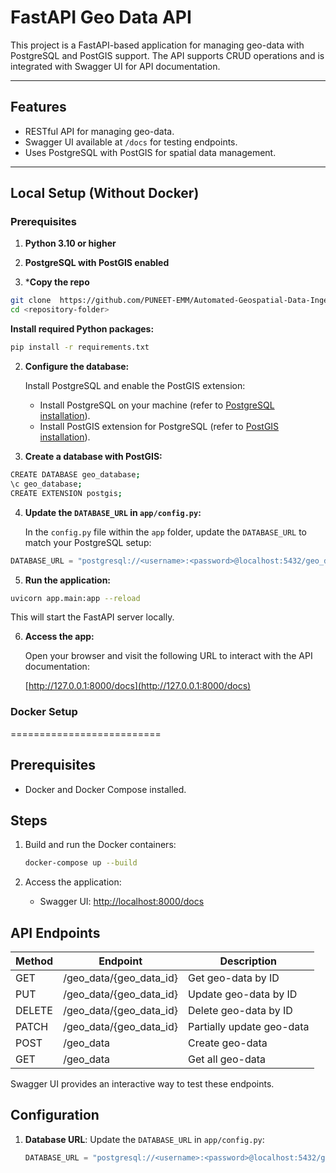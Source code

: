 # FastAPI Geo Data API

This project is a FastAPI-based application for managing geo-data with PostgreSQL and PostGIS support. The API supports CRUD operations and is integrated with Swagger UI for API documentation.

---

## Features
- RESTful API for managing geo-data.
- Swagger UI available at `/docs` for testing endpoints.
- Uses PostgreSQL with PostGIS for spatial data management.

---

## Local Setup (Without Docker)

### Prerequisites
1. **Python 3.10 or higher**
2. **PostgreSQL with PostGIS enabled**

1. ***Copy the repo**
```bash
git clone  https://github.com/PUNEET-EMM/Automated-Geospatial-Data-Ingestion-and-API-Service.git
cd <repository-folder>
```
 **Install required Python packages:**
   ```bash
   pip install -r requirements.txt
   ```


2. **Configure the database:**

   Install PostgreSQL and enable the PostGIS extension:

   - Install PostgreSQL on your machine (refer to [PostgreSQL installation](https://www.postgresql.org/download/)).
   - Install PostGIS extension for PostgreSQL (refer to [PostGIS installation](https://postgis.net/install/)).

3. **Create a database with PostGIS:**

```bash
CREATE DATABASE geo_database;
\c geo_database;
CREATE EXTENSION postgis;
```

4. **Update the `DATABASE_URL` in `app/config.py`:**

   In the `config.py` file within the `app` folder, update the `DATABASE_URL` to match your PostgreSQL setup:

```python
DATABASE_URL = "postgresql://<username>:<password>@localhost:5432/geo_database"
```

5. **Run the application:**

```bash
uvicorn app.main:app --reload
```

   This will start the FastAPI server locally.

6. **Access the app:**

   Open your browser and visit the following URL to interact with the API documentation:

   [http://127.0.0.1:8000/docs](http://127.0.0.1:8000/docs)


### Docker Setup
==========================

Prerequisites
-------------
- Docker and Docker Compose installed.

Steps
-----
1. Build and run the Docker containers:
    ```bash
    docker-compose up --build
    ```

2. Access the application:
    - Swagger UI: [http://localhost:8000/docs](http://localhost:8000/docs)

API Endpoints
-------------
| Method | Endpoint                        | Description                     |
|--------|---------------------------------|---------------------------------|
| GET    | /geo_data/{geo_data_id}         | Get geo-data by ID              |
| PUT    | /geo_data/{geo_data_id}         | Update geo-data by ID          |
| DELETE | /geo_data/{geo_data_id}         | Delete geo-data by ID          |
| PATCH  | /geo_data/{geo_data_id}         | Partially update geo-data      |
| POST   | /geo_data                       | Create geo-data                |
| GET    | /geo_data                       | Get all geo-data               |

Swagger UI provides an interactive way to test these endpoints.

Configuration
-------------
1. **Database URL**: Update the `DATABASE_URL` in `app/config.py`:
    ```python
    DATABASE_URL = "postgresql://<username>:<password>@localhost:5432/geo_database"
    ```


 



   